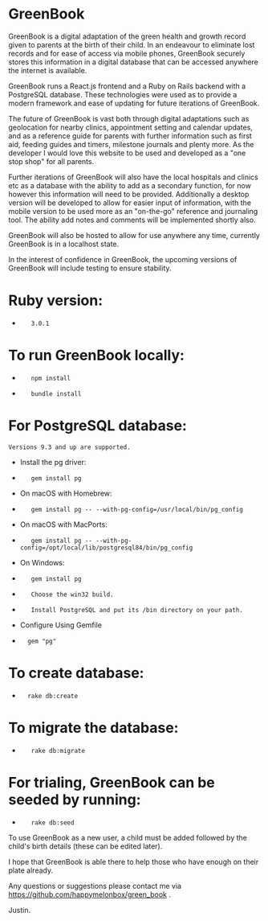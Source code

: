 #               GreenBook

GreenBook is a digital adaptation of the green health and growth record given to
parents at the birth of their child. In an endeavour to eliminate lost records and for
ease of access via mobile phones, GreenBook securely stores this information in a
digital database that can be accessed anywhere the internet is available.

GreenBook runs a React.js frontend and a Ruby on Rails backend with a PostgreSQL database.
These technologies were used as to provide a modern framework and ease of updating for
future iterations of GreenBook.

The future of GreenBook is vast both through digital adaptations such as geolocation
for nearby clinics, appointment setting and calendar updates, and as a reference guide
for parents with further information such as first aid, feeding guides and timers, milestone
journals and plenty more. As the developer I would love this website to be used and developed
as a "one stop shop" for all parents.

Further iterations of GreenBook will also have the local hospitals and clinics etc as a database
with the ability to add as a secondary function, for now however this information will need to be
provided. Additionally a desktop version will be developed to allow for easier input of information,
with the mobile version to be used more as an "on-the-go" reference and journaling tool. The ability
add notes and comments will be implemented shortly also.

GreenBook will also be hosted to allow for use anywhere any time, currently GreenBook is in a
localhost state.

In the interest of confidence in GreenBook, the upcoming versions of GreenBook will include testing
to ensure stability.

#   Ruby version:
*        3.0.1

#   To run GreenBook locally:
*        npm install
*        bundle install

#   For PostgreSQL database:

    Versions 9.3 and up are supported.
*    Install the pg driver:
*        gem install pg
*    On macOS with Homebrew:
*        gem install pg -- --with-pg-config=/usr/local/bin/pg_config
*    On macOS with MacPorts:
*        gem install pg -- --with-pg-config=/opt/local/lib/postgresql84/bin/pg_config
*    On Windows:
*        gem install pg
*        Choose the win32 build.
*        Install PostgreSQL and put its /bin directory on your path.

*    Configure Using Gemfile
*       gem "pg"

#    To create database:
*       rake db:create

#    To migrate the database: 
*        rake db:migrate

#   For trialing, GreenBook can be seeded by running:
*        rake db:seed

To use GreenBook as a new user, a child must be added followed by the child's
birth details (these can be edited later).

I hope that GreenBook is able there to help those who have enough on their plate already.

Any questions or suggestions please contact me via https://github.com/happymelonbox/green_book .

Justin.
